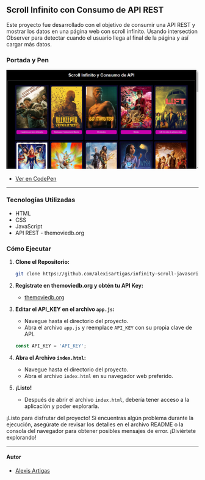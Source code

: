 ## Scroll Infinito con Consumo de API REST
Este proyecto fue desarrollado con el objetivo de consumir una API REST y mostrar los datos en una página web con scroll infinito. Usando intersection Observer para detectar cuando el usuario llega al final de la página y así cargar más datos. 

### Portada y Pen

![Portada](portada.png)
- [Ver en CodePen](https://codepen.io/alexis-almig-artigas/pen/ExMOYQK)
---

### Tecnologías Utilizadas

- HTML
- CSS
- JavaScript
- API REST - themoviedb.org

### Cómo Ejecutar

1. **Clone el Repositorio:**

    ```bash
    git clone https://github.com/alexisartigas/infinity-scroll-javascript.git
    ```
2. **Registrate en themoviedb.org y obtén tu API Key:**
    - [themoviedb.org](https://www.themoviedb.org/)
3. **Editar el API_KEY en el archivo `app.js`:**
    - Navegue hasta el directorio del proyecto.
    - Abra el archivo `app.js` y reemplace `API_KEY` con su propia clave de API.
    ```javascript
    const API_KEY = 'API_KEY';
    ```
3. **Abra el Archivo `index.html`:**
   - Navegue hasta el directorio del proyecto.
   - Abra el archivo `index.html` en su navegador web preferido.

4. **¡Listo!**
   - Después de abrir el archivo `index.html`, debería tener acceso a la aplicación y poder explorarla.

¡Listo para disfrutar del proyecto! Si encuentras algún problema durante la ejecución, asegúrate de revisar los detalles en el archivo README o la consola del navegador para obtener posibles mensajes de error. ¡Diviértete explorando!

---

#### Autor
 - [Alexis Artigas](https://www.linkedin.com/in/alexis-artigas-3b8855ab/)
